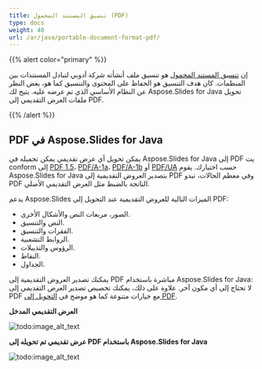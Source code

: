 ```yaml
---
title: تنسيق المستند المحمول (PDF)
type: docs
weight: 40
url: /ar/java/portable-document-format-pdf/
---
```


{{% alert color="primary" %}} 

إن [تنسيق المستند المحمول](https://en.wikipedia.org/wiki/PDF) هو تنسيق ملف أنشأته شركة أدوبي لتبادل المستندات بين المنظمات. كان هدف التنسيق هو الحفاظ على المحتوى والتنسيق كما هو، بغض النظر عن النظام الأساسي الذي تم عرضه عليه. يتيح لك Aspose.Slides for Java تحويل ملفات العرض التقديمي إلى PDF.

{{% /alert %}} 

## **PDF في Aspose.Slides for Java**
يمكن تحويل أي عرض تقديمي يمكن تحميله في Aspose.Slides for Java إلى PDF يت conform إلى [PDF 1.5](https://en.wikipedia.org/wiki/PDF/A)، [PDF/A-1a](https://en.wikipedia.org/wiki/PDF/A)، [PDF/A-1b](https://en.wikipedia.org/wiki/PDF/A) أو [PDF/UA](https://en.wikipedia.org/wiki/PDF/UA) حسب اختيارك. يقوم Aspose.Slides for Java بتصدير العروض التقديمية إلى PDF وفي معظم الحالات، تبدو PDF الناتجة بالضبط مثل العرض التقديمي الأصلي.

يدعم Aspose.Slides الميزات التالية للعروض التقديمية عند التحويل إلى PDF:

- الصور، مربعات النص والأشكال الأخرى.
- النص والتنسيق.
- الفقرات والتنسيق.
- الروابط التشعبية.
- الرؤوس والتذييلات.
- النقاط.
- الجداول.

يمكنك تصدير العروض التقديمية إلى PDF مباشرة باستخدام Aspose.Slides for Java: لا تحتاج إلى أي مكون آخر. علاوة على ذلك، يمكنك تخصيص تصدير العرض التقديمي إلى PDF مع خيارات متنوعة كما هو موضح في [التحويل إلى PDF](/slides/ar/java/converting-a-presentation/).

**العرض التقديمي المدخل** 

![todo:image_alt_text](portable-document-format-pdf_1.png)


**عرض تقديمي تم تحويله إلى PDF باستخدام Aspose.Slides for Java** 

![todo:image_alt_text](portable-document-format-pdf_2.png)